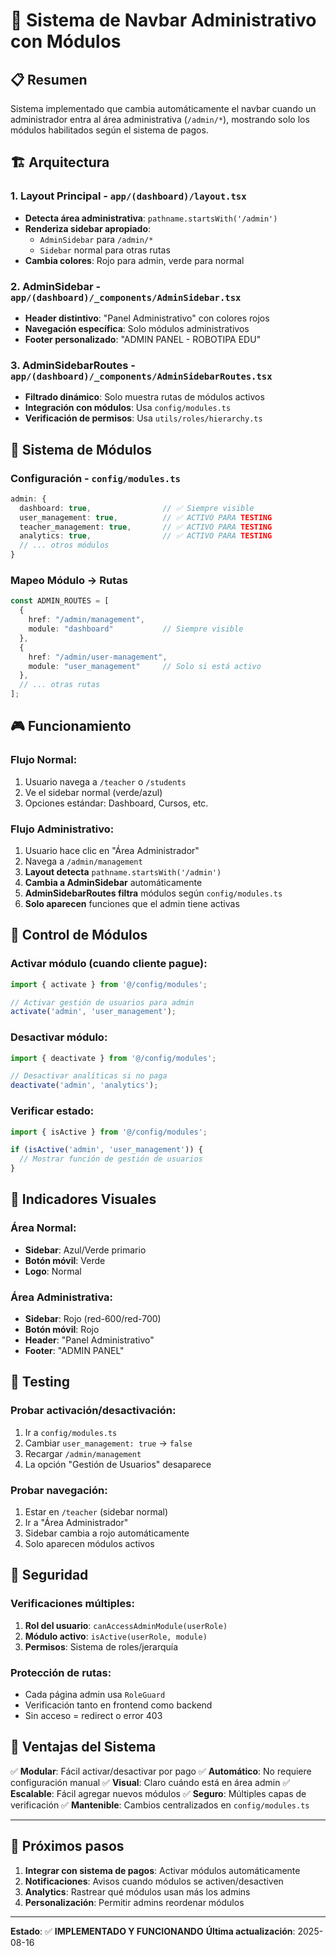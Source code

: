 # 🎯 Sistema de Navbar Administrativo con Módulos

## 📋 Resumen
Sistema implementado que cambia automáticamente el navbar cuando un administrador entra al área administrativa (`/admin/*`), mostrando solo los módulos habilitados según el sistema de pagos.

## 🏗️ Arquitectura

### 1. **Layout Principal** - `app/(dashboard)/layout.tsx`
- **Detecta área administrativa**: `pathname.startsWith('/admin')`
- **Renderiza sidebar apropiado**:
  - `AdminSidebar` para `/admin/*`
  - `Sidebar` normal para otras rutas
- **Cambia colores**: Rojo para admin, verde para normal

### 2. **AdminSidebar** - `app/(dashboard)/_components/AdminSidebar.tsx`
- **Header distintivo**: "Panel Administrativo" con colores rojos
- **Navegación específica**: Solo módulos administrativos
- **Footer personalizado**: "ADMIN PANEL - ROBOTIPA EDU"

### 3. **AdminSidebarRoutes** - `app/(dashboard)/_components/AdminSidebarRoutes.tsx`
- **Filtrado dinámico**: Solo muestra rutas de módulos activos
- **Integración con módulos**: Usa `config/modules.ts`
- **Verificación de permisos**: Usa `utils/roles/hierarchy.ts`

## 🔧 Sistema de Módulos

### Configuración - `config/modules.ts`
```typescript
admin: {
  dashboard: true,                // ✅ Siempre visible
  user_management: true,          // ✅ ACTIVO PARA TESTING
  teacher_management: true,       // ✅ ACTIVO PARA TESTING
  analytics: true,                // ✅ ACTIVO PARA TESTING
  // ... otros módulos
}
```

### Mapeo Módulo → Rutas
```typescript
const ADMIN_ROUTES = [
  {
    href: "/admin/management",
    module: "dashboard"           // Siempre visible
  },
  {
    href: "/admin/user-management",
    module: "user_management"     // Solo si está activo
  },
  // ... otras rutas
];
```

## 🎮 Funcionamiento

### **Flujo Normal**:
1. Usuario navega a `/teacher` o `/students`
2. Ve el sidebar normal (verde/azul)
3. Opciones estándar: Dashboard, Cursos, etc.

### **Flujo Administrativo**:
1. Usuario hace clic en "Área Administrador"
2. Navega a `/admin/management`
3. **Layout detecta** `pathname.startsWith('/admin')`
4. **Cambia a AdminSidebar** automáticamente
5. **AdminSidebarRoutes filtra** módulos según `config/modules.ts`
6. **Solo aparecen** funciones que el admin tiene activas

## 🔄 Control de Módulos

### **Activar módulo** (cuando cliente pague):
```typescript
import { activate } from '@/config/modules';

// Activar gestión de usuarios para admin
activate('admin', 'user_management');
```

### **Desactivar módulo**:
```typescript
import { deactivate } from '@/config/modules';

// Desactivar analíticas si no paga
deactivate('admin', 'analytics');
```

### **Verificar estado**:
```typescript
import { isActive } from '@/config/modules';

if (isActive('admin', 'user_management')) {
  // Mostrar función de gestión de usuarios
}
```

## 🎨 Indicadores Visuales

### **Área Normal**:
- **Sidebar**: Azul/Verde primario
- **Botón móvil**: Verde
- **Logo**: Normal

### **Área Administrativa**:
- **Sidebar**: Rojo (red-600/red-700)
- **Botón móvil**: Rojo
- **Header**: "Panel Administrativo"
- **Footer**: "ADMIN PANEL"

## 🧪 Testing

### **Probar activación/desactivación**:
1. Ir a `config/modules.ts`
2. Cambiar `user_management: true` → `false`
3. Recargar `/admin/management`
4. La opción "Gestión de Usuarios" desaparece

### **Probar navegación**:
1. Estar en `/teacher` (sidebar normal)
2. Ir a "Área Administrador"
3. Sidebar cambia a rojo automáticamente
4. Solo aparecen módulos activos

## 🔐 Seguridad

### **Verificaciones múltiples**:
1. **Rol del usuario**: `canAccessAdminModule(userRole)`
2. **Módulo activo**: `isActive(userRole, module)`
3. **Permisos**: Sistema de roles/jerarquía

### **Protección de rutas**:
- Cada página admin usa `RoleGuard`
- Verificación tanto en frontend como backend
- Sin acceso = redirect o error 403

## 🎯 Ventajas del Sistema

✅ **Modular**: Fácil activar/desactivar por pago
✅ **Automático**: No requiere configuración manual
✅ **Visual**: Claro cuándo está en área admin
✅ **Escalable**: Fácil agregar nuevos módulos
✅ **Seguro**: Múltiples capas de verificación
✅ **Mantenible**: Cambios centralizados en `config/modules.ts`

---

## 🚀 Próximos pasos

1. **Integrar con sistema de pagos**: Activar módulos automáticamente
2. **Notificaciones**: Avisos cuando módulos se activen/desactiven
3. **Analytics**: Rastrear qué módulos usan más los admins
4. **Personalización**: Permitir admins reordenar módulos

---

**Estado**: ✅ **IMPLEMENTADO Y FUNCIONANDO**
**Última actualización**: 2025-08-16